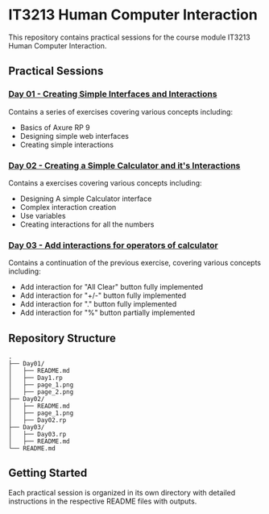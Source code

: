# IT3213 Human Computer Interaction

This repository contains practical sessions for the course module IT3213 Human Computer Interaction.

## Practical Sessions

### [Day 01 - Creating Simple Interfaces and Interactions](Day01/README.md)
Contains a series of exercises covering various concepts including:
- Basics of Axure RP 9
- Designing simple web interfaces
- Creating simple interactions

### [Day 02 - Creating  a Simple Calculator and it's Interactions](Day02/README.md)
Contains a exercises covering various concepts including:
- Designing A simple Calculator interface
- Complex interaction creation
- Use variables
- Creating interactions for all the numbers

### [Day 03 - Add interactions for operators of calculator](Day03/README.md)
Contains a continuation of the previous exercise, covering various concepts including:
- Add interaction for "All Clear" button fully implemented
- Add interaction for "+/-" button fully implemented
- Add interaction for "." button fully implemented
- Add interaction for "%" button partially implemented

## Repository Structure
```
.
├── Day01/
│   ├── README.md
│   ├── Day1.rp
│   ├── page_1.png
│   ├── page_2.png
├── Day02/
│   ├── README.md
│   ├── page_1.png
│   ├── Day02.rp
├── Day03/
│   ├── Day03.rp
│   ├── README.md
└── README.md
```

## Getting Started
Each practical session is organized in its own directory with detailed instructions in the respective README files with outputs.
